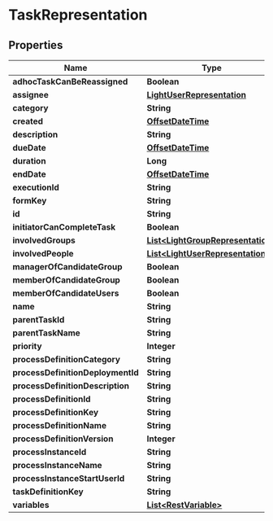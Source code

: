 # TaskRepresentation

## Properties
Name | Type | Description | Notes
------------ | ------------- | ------------- | -------------
**adhocTaskCanBeReassigned** | **Boolean** |  |  [optional]
**assignee** | [**LightUserRepresentation**](LightUserRepresentation.md) |  |  [optional]
**category** | **String** |  |  [optional]
**created** | [**OffsetDateTime**](OffsetDateTime.md) |  |  [optional]
**description** | **String** |  |  [optional]
**dueDate** | [**OffsetDateTime**](OffsetDateTime.md) |  |  [optional]
**duration** | **Long** |  |  [optional]
**endDate** | [**OffsetDateTime**](OffsetDateTime.md) |  |  [optional]
**executionId** | **String** |  |  [optional]
**formKey** | **String** |  |  [optional]
**id** | **String** |  |  [optional]
**initiatorCanCompleteTask** | **Boolean** |  |  [optional]
**involvedGroups** | [**List&lt;LightGroupRepresentation&gt;**](LightGroupRepresentation.md) |  |  [optional]
**involvedPeople** | [**List&lt;LightUserRepresentation&gt;**](LightUserRepresentation.md) |  |  [optional]
**managerOfCandidateGroup** | **Boolean** |  |  [optional]
**memberOfCandidateGroup** | **Boolean** |  |  [optional]
**memberOfCandidateUsers** | **Boolean** |  |  [optional]
**name** | **String** |  |  [optional]
**parentTaskId** | **String** |  |  [optional]
**parentTaskName** | **String** |  |  [optional]
**priority** | **Integer** |  |  [optional]
**processDefinitionCategory** | **String** |  |  [optional]
**processDefinitionDeploymentId** | **String** |  |  [optional]
**processDefinitionDescription** | **String** |  |  [optional]
**processDefinitionId** | **String** |  |  [optional]
**processDefinitionKey** | **String** |  |  [optional]
**processDefinitionName** | **String** |  |  [optional]
**processDefinitionVersion** | **Integer** |  |  [optional]
**processInstanceId** | **String** |  |  [optional]
**processInstanceName** | **String** |  |  [optional]
**processInstanceStartUserId** | **String** |  |  [optional]
**taskDefinitionKey** | **String** |  |  [optional]
**variables** | [**List&lt;RestVariable&gt;**](RestVariable.md) |  |  [optional]

